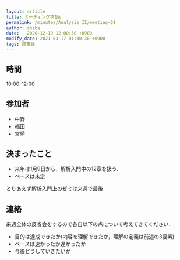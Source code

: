 ```yaml
---
layout: article
title: ミーティング第1回
permalink: /minutes/Analysis_II/meeting-01
author: shiba
date:   2020-12-19 12:00:30 +0900
modify_date: 2021-03-17 01:30:30 +0900
tags: 議事録
---
```



## 時間

10:00-12:00

## 参加者

- 中野
- 福田
- 宮崎

## 決まったこと

- 来年は1月9日から，解析入門中の12章を扱う．
- ペースは未定

とりあえず解析入門上のゼミは来週で最後

## 連絡

来週全体の反省会をするので各自以下の点について考えてきてください．

- 目的は達成できたか(内容を理解できたか，理解の定義は前述の3要素)
- ペースは速かったか遅かったか
- 今後どうしていきたいか